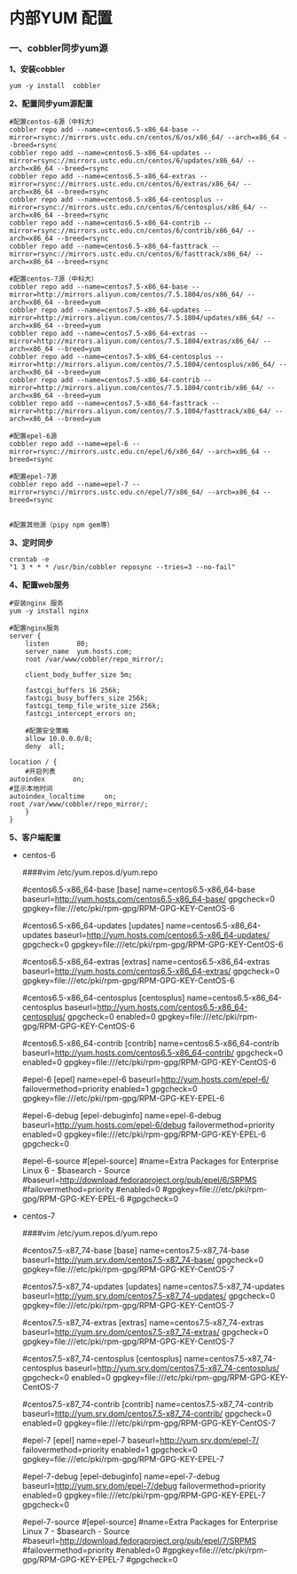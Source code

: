 # 内部YUM 配置

### 一、cobbler同步yum源

**1、安装cobbler**

```
yum -y install  cobbler 
```

**2、配置同步yum源配置**

```
#配置centos-6源（中科大）
cobbler repo add --name=centos6.5-x86_64-base --mirror=rsync://mirrors.ustc.edu.cn/centos/6/os/x86_64/ --arch=x86_64 --breed=rsync
cobbler repo add --name=centos6.5-x86_64-updates --mirror=rsync://mirrors.ustc.edu.cn/centos/6/updates/x86_64/ --arch=x86_64 --breed=rsync
cobbler repo add --name=centos6.5-x86_64-extras --mirror=rsync://mirrors.ustc.edu.cn/centos/6/extras/x86_64/ --arch=x86_64 --breed=rsync
cobbler repo add --name=centos6.5-x86_64-centosplus --mirror=rsync://mirrors.ustc.edu.cn/centos/6/centosplus/x86_64/ --arch=x86_64 --breed=rsync
cobbler repo add --name=centos6.5-x86_64-contrib --mirror=rsync://mirrors.ustc.edu.cn/centos/6/contrib/x86_64/ --arch=x86_64 --breed=rsync
cobbler repo add --name=centos6.5-x86_64-fasttrack --mirror=rsync://mirrors.ustc.edu.cn/centos/6/fasttrack/x86_64/ --arch=x86_64 --breed=rsync

#配置centos-7源（中科大）
cobbler repo add --name=centos7.5-x86_64-base --mirror=http://mirrors.aliyun.com/centos/7.5.1804/os/x86_64/ --arch=x86_64 --breed=yum
cobbler repo add --name=centos7.5-x86_64-updates --mirror=http://mirrors.aliyun.com/centos/7.5.1804/updates/x86_64/ --arch=x86_64 --breed=yum
cobbler repo add --name=centos7.5-x86_64-extras --mirror=http://mirrors.aliyun.com/centos/7.5.1804/extras/x86_64/ --arch=x86_64 --breed=yum
cobbler repo add --name=centos7.5-x86_64-centosplus --mirror=http://mirrors.aliyun.com/centos/7.5.1804/centosplus/x86_64/ --arch=x86_64 --breed=yum
cobbler repo add --name=centos7.5-x86_64-contrib --mirror=http://mirrors.aliyun.com/centos/7.5.1804/contrib/x86_64/ --arch=x86_64 --breed=yum
cobbler repo add --name=centos7.5-x86_64-fasttrack --mirror=http://mirrors.aliyun.com/centos/7.5.1804/fasttrack/x86_64/ --arch=x86_64 --breed=yum

#配置epel-6源
cobbler repo add --name=epel-6 --mirror=rsync://mirrors.ustc.edu.cn/epel/6/x86_64/ --arch=x86_64 --breed=rsync

#配置epel-7源
cobbler repo add --name=epel-7 --mirror=rsync://mirrors.ustc.edu.cn/epel/7/x86_64/ --arch=x86_64 --breed=rsync


#配置其他源（pipy npm gem等）
```

**3、定时同步**

```
crontab -e 
"1 3 * * * /usr/bin/cobbler reposync --tries=3 --no-fail"
```

**4、配置web服务**

    #安装nginx 服务
    yum -y install nginx
    
    #配置nginx服务
    server {
        listen       80;
        server_name  yum.hosts.com; 
        root /var/www/cobbler/repo_mirror/;
    
        client_body_buffer_size 5m;
    
        fastcgi_buffers 16 256k;
        fastcgi_busy_buffers_size 256k;
        fastcgi_temp_file_write_size 256k;
        fastcgi_intercept_errors on;

        #配置安全策略
        allow 10.0.0.0/8;
        deny  all;

    location / {
        #开启列表
	autoindex 		on;
	#显示本地时间
	autoindex_localtime 	on; 
	root /var/www/cobbler/repo_mirror/;
        }
    }

**5、客户端配置**
- centos-6
  
  
    ####vim /etc/yum.repos.d/yum.repo
    
    #centos6.5-x86_64-base 
    [base]
    name=centos6.5-x86_64-base
    baseurl=http://yum.hosts.com/centos6.5-x86_64-base/
    gpgcheck=0
    gpgkey=file:///etc/pki/rpm-gpg/RPM-GPG-KEY-CentOS-6
    
    #centos6.5-x86_64-updates
    [updates]
    name=centos6.5-x86_64-updates
    baseurl=http://yum.hosts.com/centos6.5-x86_64-updates/
    gpgcheck=0
    gpgkey=file:///etc/pki/rpm-gpg/RPM-GPG-KEY-CentOS-6
    
    #centos6.5-x86_64-extras
    [extras]
    name=centos6.5-x86_64-extras
    baseurl=http://yum.hosts.com/centos6.5-x86_64-extras/
    gpgcheck=0
    gpgkey=file:///etc/pki/rpm-gpg/RPM-GPG-KEY-CentOS-6
    
    #centos6.5-x86_64-centosplus
    [centosplus]
    name=centos6.5-x86_64-centosplus
    baseurl=http://yum.hosts.com/centos6.5-x86_64-centosplus/
    gpgcheck=0
    enabled=0
    gpgkey=file:///etc/pki/rpm-gpg/RPM-GPG-KEY-CentOS-6
    
    #centos6.5-x86_64-contrib
    [contrib]
    name=centos6.5-x86_64-contrib
    baseurl=http://yum.hosts.com/centos6.5-x86_64-contrib/
    gpgcheck=0
    enabled=0
    gpgkey=file:///etc/pki/rpm-gpg/RPM-GPG-KEY-CentOS-6
    
    #epel-6
    [epel]
    name=epel-6
    baseurl=http://yum.hosts.com/epel-6/
    failovermethod=priority
    enabled=1
    gpgcheck=0
    gpgkey=file:///etc/pki/rpm-gpg/RPM-GPG-KEY-EPEL-6
    
    #epel-6-debug
    [epel-debuginfo]
    name=epel-6-debug
    baseurl=http://yum.hosts.com/epel-6/debug
    failovermethod=priority
    enabled=0
    gpgkey=file:///etc/pki/rpm-gpg/RPM-GPG-KEY-EPEL-6
    gpgcheck=0
    
    #epel-6-source
    #[epel-source]
    #name=Extra Packages for Enterprise Linux 6 - $basearch - Source
    #baseurl=http://download.fedoraproject.org/pub/epel/6/SRPMS
    #failovermethod=priority
    #enabled=0
    #gpgkey=file:///etc/pki/rpm-gpg/RPM-GPG-KEY-EPEL-6
    #gpgcheck=0
    

- centos-7


    ####vim /etc/yum.repos.d/yum.repo

    #centos7.5-x87_74-base 
    [base]
    name=centos7.5-x87_74-base
    baseurl=http://yum.srv.dom/centos7.5-x87_74-base/
    gpgcheck=0
    gpgkey=file:///etc/pki/rpm-gpg/RPM-GPG-KEY-CentOS-7
    
    #centos7.5-x87_74-updates
    [updates]
    name=centos7.5-x87_74-updates
    baseurl=http://yum.srv.dom/centos7.5-x87_74-updates/
    gpgcheck=0
    gpgkey=file:///etc/pki/rpm-gpg/RPM-GPG-KEY-CentOS-7
    
    #centos7.5-x87_74-extras
    [extras]
    name=centos7.5-x87_74-extras
    baseurl=http://yum.srv.dom/centos7.5-x87_74-extras/
    gpgcheck=0
    gpgkey=file:///etc/pki/rpm-gpg/RPM-GPG-KEY-CentOS-7
    
    #centos7.5-x87_74-centosplus
    [centosplus]
    name=centos7.5-x87_74-centosplus
    baseurl=http://yum.srv.dom/centos7.5-x87_74-centosplus/
    gpgcheck=0
    enabled=0
    gpgkey=file:///etc/pki/rpm-gpg/RPM-GPG-KEY-CentOS-7
    
    #centos7.5-x87_74-contrib
    [contrib]
    name=centos7.5-x87_74-contrib
    baseurl=http://yum.srv.dom/centos7.5-x87_74-contrib/
    gpgcheck=0
    enabled=0
    gpgkey=file:///etc/pki/rpm-gpg/RPM-GPG-KEY-CentOS-7
    
    #epel-7
    [epel]
    name=epel-7
    baseurl=http://yum.srv.dom/epel-7/
    failovermethod=priority
    enabled=1
    gpgcheck=0
    gpgkey=file:///etc/pki/rpm-gpg/RPM-GPG-KEY-EPEL-7
    
    #epel-7-debug
    [epel-debuginfo]
    name=epel-7-debug
    baseurl=http://yum.srv.dom/epel-7/debug
    failovermethod=priority
    enabled=0
    gpgkey=file:///etc/pki/rpm-gpg/RPM-GPG-KEY-EPEL-7
    gpgcheck=0
    
    #epel-7-source
    #[epel-source]
    #name=Extra Packages for Enterprise Linux 7 - $basearch - Source
    #baseurl=http://download.fedoraproject.org/pub/epel/7/SRPMS
    #failovermethod=priority
    #enabled=0
    #gpgkey=file:///etc/pki/rpm-gpg/RPM-GPG-KEY-EPEL-7
    #gpgcheck=0
    




